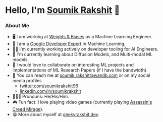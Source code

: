 # Hello, I'm [Soumik Rakshit](https://geekyrakshit.dev/) 👋

### About Me

- 🖥️ I am working at [Weights & Biases](https://wandb.ai/site) as a Machine Learning Engineer.
- 📣 I am a [Google Developer Expert](https://developers.google.com/community/experts/directory/profile/profile-soumik-rakshit) in Machine Learning.
- 👷‍♂️ I'm currently working actively on developer tooling for AI Engineers.
- 🌱 I'm currently learning about Diffusion Models, and Multi-modal ML models.
- 👬 I would love to collaborate on interesting ML projects and implementations of ML Research Papers (if I have the bandwidth).
- 📲 You can reach me at soumik.rakshit@wandb.com or on my social media profiles
  - [twitter.com/soumikrakshit96](https://twitter.com/soumikrakshit96)
  - [linkedin.com/in/soumikrakshit](https://linkedin.com/in/soumikrakshit)
- 🧔🏽‍♂️ Pronouns: He/His/Him.
- 🎮 Fun fact: I love playing video games (currently playing [Assassin's Creed Mirage](https://www.playstation.com/en-in/games/assassins-creed-mirage/)).
- 😁 More about myself at [geekyrakshit.dev](https://geekyrakshit.dev).
